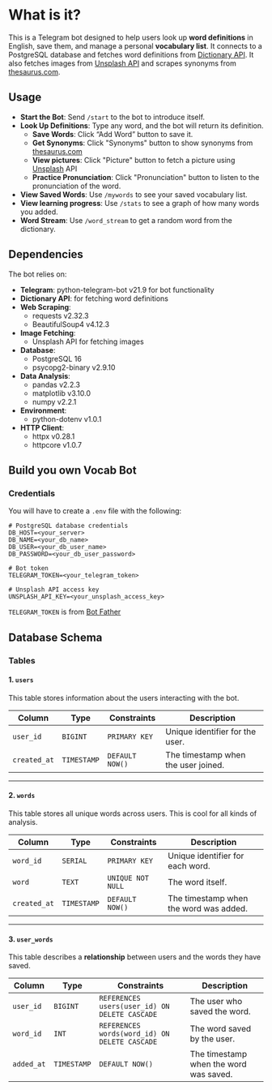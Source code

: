 # What is it?

This is a Telegram bot designed to help users look up **word definitions** in English, save them, and manage a personal **vocabulary list**. It connects to a PostgreSQL database and fetches word definitions from [Dictionary API](https://dictionaryapi.dev/). It also fetches images from [Unsplash API](https://www.unsplash.com) and scrapes synonyms from [thesaurus.com](https://www.thesaurus.com).

## Usage

- **Start the Bot**: Send `/start` to the bot to introduce itself.
- **Look Up Definitions**: Type any word, and the bot will return its definition.
  - **Save Words**: Click “Add Word” button to save it.
  - **Get Synonyms**: Click "Synonyms" button to show synonyms from [thesaurus.com](https://www.thesaurus.com)
  - **View pictures**: Click "Picture" button to fetch a picture using [Unsplash](https://www.unsplash.com) API
  - **Practice Pronunciation**: Click "Pronunciation" button to listen to the pronunciation of the word.
- **View Saved Words**: Use `/mywords` to see your saved vocabulary list.
- **View learning progress**: Use `/stats` to see a graph of how many words you added.
- **Word Stream**: Use `/word_stream` to get a random word from the dictionary.

## Dependencies

The bot relies on:

- **Telegram**: python-telegram-bot v21.9 for bot functionality
- **Dictionary API**: for fetching word definitions
- **Web Scraping**:
  - requests v2.32.3
  - BeautifulSoup4 v4.12.3
- **Image Fetching**:
  - Unsplash API for fetching images
- **Database**:
  - PostgreSQL 16
  - psycopg2-binary v2.9.10
- **Data Analysis**:
  - pandas v2.2.3
  - matplotlib v3.10.0
  - numpy v2.2.1
- **Environment**:
  - python-dotenv v1.0.1
- **HTTP Client**:
  - httpx v0.28.1
  - httpcore v1.0.7

## Build you own Vocab Bot

### Credentials

You will have to create a `.env` file with the following:

```env
# PostgreSQL database credentials
DB_HOST=<your_server>
DB_NAME=<your_db_name>
DB_USER=<your_db_user_name>
DB_PASSWORD=<your_db_user_password>

# Bot token
TELEGRAM_TOKEN=<your_telegram_token>

# Unsplash API access key
UNSPLASH_API_KEY=<your_unsplash_access_key>
```

`TELEGRAM_TOKEN` is from [Bot Father](https://t.me/BotFather)

## Database Schema

### Tables

#### 1. `users`

This table stores information about the users interacting with the bot.

| Column       | Type        | Constraints     | Description                         |
| ------------ | ----------- | --------------- | ----------------------------------- |
| `user_id`    | `BIGINT`    | `PRIMARY KEY`   | Unique identifier for the user.     |
| `created_at` | `TIMESTAMP` | `DEFAULT NOW()` | The timestamp when the user joined. |

---

#### 2. `words`

This table stores all unique words across users. This is cool for all kinds of analysis.

| Column       | Type        | Constraints       | Description                            |
| ------------ | ----------- | ----------------- | -------------------------------------- |
| `word_id`    | `SERIAL`    | `PRIMARY KEY`     | Unique identifier for each word.       |
| `word`       | `TEXT`      | `UNIQUE NOT NULL` | The word itself.                       |
| `created_at` | `TIMESTAMP` | `DEFAULT NOW()`   | The timestamp when the word was added. |

---

#### 3. `user_words`

This table describes a **relationship** between users and the words they have saved.

| Column     | Type        | Constraints                                   | Description                            |
| ---------- | ----------- | --------------------------------------------- | -------------------------------------- |
| `user_id`  | `BIGINT`    | `REFERENCES users(user_id) ON DELETE CASCADE` | The user who saved the word.           |
| `word_id`  | `INT`       | `REFERENCES words(word_id) ON DELETE CASCADE` | The word saved by the user.            |
| `added_at` | `TIMESTAMP` | `DEFAULT NOW()`                               | The timestamp when the word was saved. |
